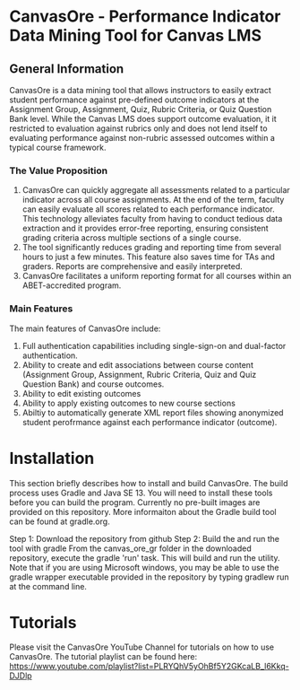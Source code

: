 # CanvasOre - Performance Indicator Data Mining Tool for Canvas LMS
## General Information
CanvasOre is a data mining tool that allows instructors to easily extract student performance against pre-defined outcome indicators at the Assignment Group, Assignment, Quiz, Rubric Criteria, or Quiz Question Bank level. While the Canvas LMS does support outcome evaluation, it it restricted to evaluation against rubrics only and does not lend itself to evaluating performance against non-rubric assessed outcomes within a typical course framework.  

### The Value Proposition
1.	CanvasOre can quickly aggregate all assessments related to a particular indicator across all course assignments.  At the end of the term, faculty can easily evaluate all scores related to each performance indicator.  This technology alleviates faculty from having to conduct tedious data extraction and it provides error-free reporting, ensuring consistent grading criteria across multiple sections of a single course.  
2.	The tool significantly reduces grading and reporting time from several hours to just a few minutes.  This feature also saves time for TAs and graders.  Reports are comprehensive and easily interpreted.
3.	CanvasOre facilitates a uniform reporting format for all courses within an ABET-accredited program.  

### Main Features
The main features of CanvasOre include:
1. Full authentication capabilities including single-sign-on and dual-factor authentication.
2. Ability to create and edit associations between course content (Assignment Group, Assignment, Rubric Criteria, Quiz and Quiz Question Bank) and course outcomes.
3. Ability to edit existing outcomes
4. Ability to apply existing outcomes to new course sections
5. Abiltiy to automatically generate XML report files showing anonymized student perofrmance against each performance indicator (outcome).

# Installation
This section briefly describes how to install and build CanvasOre.  The build process uses Gradle and Java SE 13.  You will need to install these tools before you can build the program.  Currently no pre-built images are provided on this repository.
More informaiton about the Gradle build tool can be found at gradle.org.

Step 1: Download the repository from github
Step 2: Build the and run the tool with gradle
  From the canvas_ore_gr folder in the downloaded repository, execute the gradle 'run' task.  This will build and run the utility.  Note that if you are using Microsoft windows, you may be able to use the gradle wrapper executable provided in the repository by typing 
  gradlew run
at the command line.

# Tutorials
Please visit the CanvasOre YouTube Channel for tutorials on how to use CanvasOre.  The tutorial playlist can be found here:
https://www.youtube.com/playlist?list=PLRYQhV5yOhBf5Y2GKcaLB_l6Kkq-DJDlp

